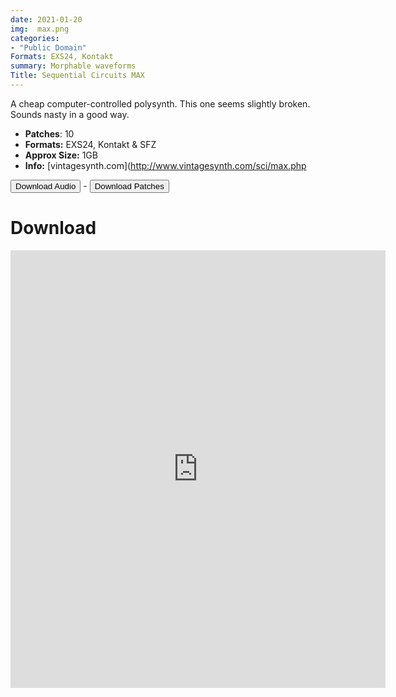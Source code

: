 ```yaml
---
date: 2021-01-20
img:  max.png
categories: 
- "Public Domain"
Formats: EXS24, Kontakt
summary: Morphable waveforms 
Title: Sequential Circuits MAX 
---
```



A cheap computer-controlled polysynth. This one seems slightly broken. Sounds nasty in a good way.

-  **Patches**: 10
-   **Formats:** EXS24, Kontakt & SFZ
-   **Approx Size:** 1GB
-   **Info:** [vintagesynth.com](http://www.vintagesynth.com/sci/max.php



<div class="buttons"> <a href="https://www.dropbox.com/sh/uppv9fu1py3s4ei/AAAkW6ETi48P6TmV6N7ciKfPa?dl=0"> <button>Download Audio</button></a> - <a href="https://github.com/publicsamples/Sequential-MAX"> <button>Download Patches</button></a></div>

# Download

<iframe width="600" height="700" src="https://www.modularsamples.com/Demos/demos/max.html" frameborder="0" allow="accelerometer; autoplay; clipboard-write; encrypted-media; gyroscope; picture-in-picture" allowfullscreen></iframe>
